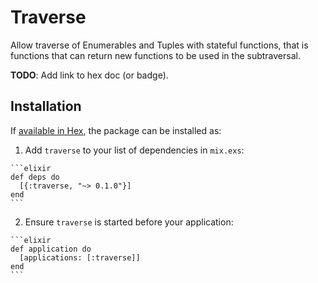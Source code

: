 # Traverse


Allow traverse of Enumerables and Tuples with stateful functions, that is functions that can
return new functions to be used in the subtraversal.

**TODO**: Add link to hex doc (or badge).


## Installation

If [available in Hex](https://hex.pm/docs/publish), the package can be installed as:

  1. Add `traverse` to your list of dependencies in `mix.exs`:

    ```elixir
    def deps do
      [{:traverse, "~> 0.1.0"}]
    end
    ```

  2. Ensure `traverse` is started before your application:

    ```elixir
    def application do
      [applications: [:traverse]]
    end
    ```

